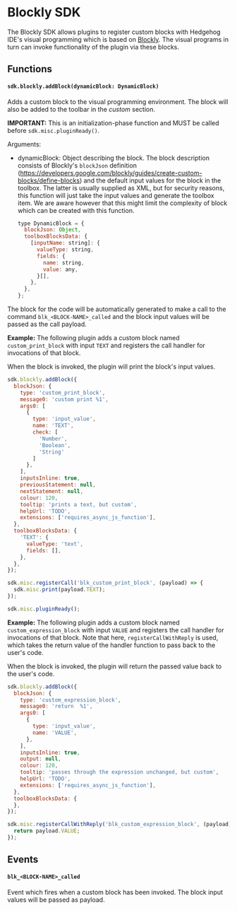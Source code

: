 # Blockly SDK
The Blockly SDK allows plugins to register custom blocks with Hedgehog IDE's visual programming which is based on [Blockly](https://developers.google.com/blockly/).
The visual programs in turn can invoke functionality of the plugin via these blocks.

## Functions
#### `sdk.blockly.addBlock(dynamicBlock: DynamicBlock)`
Adds a custom block to the visual programming environment.
The block will also be added to the toolbar in the *custom* section.

**IMPORTANT:** This is an initialization-phase function and MUST be called before `sdk.misc.pluginReady()`.

Arguments:
- dynamicBlock: Object describing the block.
  The block description consists of Blockly's `blockJson` definition (https://developers.google.com/blockly/guides/create-custom-blocks/define-blocks) and the default input values for the block in the toolbox.
  The latter is usually supplied as XML, but for security reasons, this function will just take the input values and generate the toolbox item.
  We are aware however that this might limit the complexity of block which can be created with this function.

  ```javascript
  type DynamicBlock = {
    blockJson: Object,
    toolboxBlocksData: {
      [inputName: string]: {
        valueType: string,
        fields: {
          name: string,
          value: any,
        }[],
      },
    },
  };
  ```

The block for the code will be automatically generated to make a call to the command `blk_<BLOCK-NAME>_called` and the block input values will be passed as the call payload.

**Example:** The following plugin adds a custom block named `custom_print_block` with input `TEXT` and registers the call handler for invocations of that block.

When the block is invoked, the plugin will print the block's input values.

```javascript
sdk.blockly.addBlock({
  blockJson: {
    type: 'custom_print_block',
    message0: 'custom print %1',
    args0: [
      {
        type: 'input_value',
        name: 'TEXT',
        check: [
          'Number',
          'Boolean',
          'String'
        ]
      },
    ],
    inputsInline: true,
    previousStatement: null,
    nextStatement: null,
    colour: 120,
    tooltip: 'prints a text, but custom',
    helpUrl: 'TODO',
    extensions: ['requires_async_js_function'],
  },
  toolboxBlocksData: {
    'TEXT': {
      valueType: 'text',
      fields: [],
    },
  },
});

sdk.misc.registerCall('blk_custom_print_block', (payload) => {
  sdk.misc.print(payload.TEXT);
});

sdk.misc.pluginReady();
```

**Example:** The following plugin adds a custom block named `custom_expression_block` with input `VALUE` and registers the call handler for invocations of that block.
Note that here, `registerCallWithReply` is used, which takes the return value of the handler function to pass back to the user's code.

When the block is invoked, the plugin will return the passed value back to the user's code.

```javascript
sdk.blockly.addBlock({
  blockJson: {
    type: 'custom_expression_block',
    message0: 'return  %1',
    args0: [
      {
        type: 'input_value',
        name: 'VALUE',
      },
    ],
    inputsInline: true,
    output: null,
    colour: 120,
    tooltip: 'passes through the expression unchanged, but custom',
    helpUrl: 'TODO',
    extensions: ['requires_async_js_function'],
  },
  toolboxBlocksData: {
  },
});

sdk.misc.registerCallWithReply('blk_custom_expression_block', (payload) => {
  return payload.VALUE;
});
```

## Events
#### `blk_<BLOCK-NAME>_called`
Event which fires when a custom block has been invoked. The block input values will be passed as payload.

